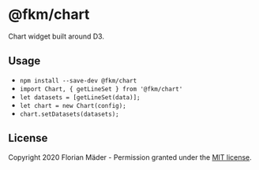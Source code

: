 # @fkm/chart
Chart widget built around D3.

## Usage
* `npm install --save-dev @fkm/chart`
* `import Chart, { getLineSet } from '@fkm/chart'`
* `let datasets = [getLineSet(data)];`
* `let chart = new Chart(config);`
* `chart.setDatasets(datasets);`

## License
Copyright 2020 Florian Mäder - Permission granted under the [MIT license](LICENSE).
